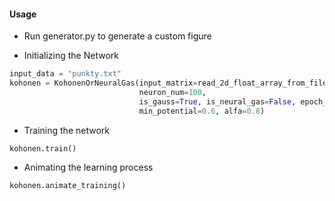#### Usage
* Run generator.py to generate a custom figure

* Initializing the Network
```python
input_data = "punkty.txt"
kohonen = KohonenOrNeuralGas(input_matrix=read_2d_float_array_from_file(input_data, is_comma=True),
                             neuron_num=100,
                             is_gauss=True, is_neural_gas=False, epoch_count=1, neighbourhood_radius=0.1,
                             min_potential=0.6, alfa=0.8)
```

* Training the network
```python
kohonen.train()
```

* Animating the learning process
```python
kohonen.animate_training()
``` 